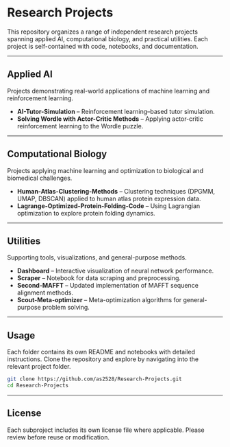 # Research Projects

This repository organizes a range of independent research projects spanning applied AI, computational biology, and practical utilities. Each project is self-contained with code, notebooks, and documentation.

---

## Applied AI

Projects demonstrating real-world applications of machine learning and reinforcement learning.

* **AI-Tutor-Simulation** – Reinforcement learning–based tutor simulation.
* **Solving Wordle with Actor-Critic Methods** – Applying actor-critic reinforcement learning to the Wordle puzzle.

---

## Computational Biology

Projects applying machine learning and optimization to biological and biomedical challenges.

* **Human-Atlas-Clustering-Methods** – Clustering techniques (DPGMM, UMAP, DBSCAN) applied to human atlas protein expression data.
* **Lagrange-Optimized-Protein-Folding-Code** – Using Lagrangian optimization to explore protein folding dynamics.

---

## Utilities

Supporting tools, visualizations, and general-purpose methods.

* **Dashboard** – Interactive visualization of neural network performance.
* **Scraper** – Notebook for data scraping and preprocessing.
* **Second-MAFFT** – Updated implementation of MAFFT sequence alignment methods.
* **Scout-Meta-optimizer** – Meta-optimization algorithms for general-purpose problem solving.

---

## Usage

Each folder contains its own README and notebooks with detailed instructions. Clone the repository and explore by navigating into the relevant project folder.

```bash
git clone https://github.com/as2528/Research-Projects.git
cd Research-Projects
```

---

## License

Each subproject includes its own license file where applicable. Please review before reuse or modification.
